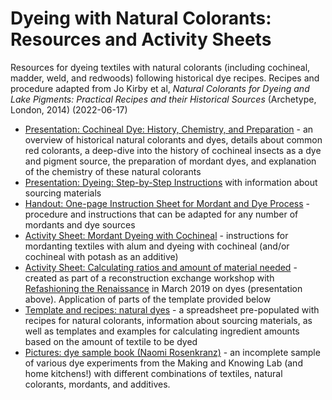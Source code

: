 # Dyeing with Natural Colorants: Resources and Activity Sheets
Resources for dyeing textiles with natural colorants (including cochineal, madder, weld, and redwoods) following historical dye recipes. Recipes and procedure adapted from Jo Kirby et al, *Natural Colorants for Dyeing and Lake Pigments: Practical Recipes and their Historical Sources* (Archetype, London, 2014) (2022-06-17)

- [Presentation: Cochineal Dye: History, Chemistry, and Preparation](/documents/pdf/2023_dyes_cochineal-history-chem-prep.pdf) - an overview of historical natural colorants and dyes, details about common red colorants, a deep-dive into the history of cochineal insects as a dye and pigment source, the preparation of mordant dyes, and explanation of the chemistry of these natural colorants
- [Presentation: Dyeing: Step-by-Step Instructions](/documents/pdf/rosenkranz_2018_dyes_cochineal-step-by-step.pdf) with information about sourcing materials 
- [Handout: One-page Instruction Sheet for Mordant and Dye Process](/documents/pdf/sp23_handout_dyeing-textiles_general-process.pdf) - procedure and instructions that can be adapted for any number of mordants and dye sources
- [Activity Sheet: Mordant Dyeing with Cochineal](/documents/pdf/rosenkranz_2018_dyes_handout_dyeing-with-cochineal.pdf) - instructions for mordanting textiles with alum and dyeing with cochineal (and/or cochineal with potash as an additive) 
- [Activity Sheet: Calculating ratios and amount of material needed](/documents/pdf/rosenkranz_2019_dyes_handout_reconstruction-exchange_dyeing-with-natural-colorants.pdf) - created as part of a reconstruction exchange workshop with [Refashioning the Renaissance](http://refashioningrenaissance.eu/) in March 2019 on dyes (presentation above). Application of parts of the template provided below 
- [Template and recipes: natural dyes](/documents/activity-sheets/rosenkranz_2019_dyes_TEMPLATE-AND-RECIPES_dye-experiments.xlsx) - a spreadsheet pre-populated with recipes for natural colorants, information about sourcing materials, as well as templates and examples for calculating ingredient amounts based on the amount of textile to be dyed
- [Pictures: dye sample book (Naomi Rosenkranz)](https://photos.app.goo.gl/3oVnsawjQkq3JNCX7) - an incomplete sample of various dye experiments from the Making and Knowing Lab (and home kitchens!) with different combinations of textiles, natural colorants, mordants, and additives.
